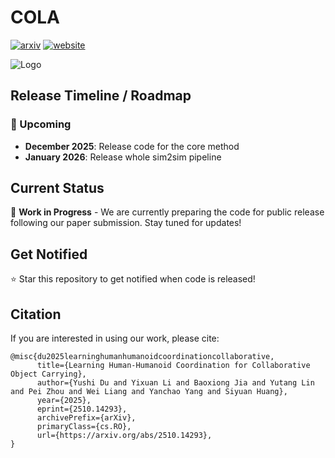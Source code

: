 # COLA

[![arxiv](https://img.shields.io/badge/arXiv%202506.08931-red?logo=arxiv)](http://arxiv.org/abs/2510.14293)
[![website](https://img.shields.io/badge/Project-0065D3?logo=rocket&logoColor=white)](https://yushi-du.github.io/COLA/)

![Logo](images/teaser.png)

## Release Timeline / Roadmap

### 📅 Upcoming
- **December 2025**: Release code for the core method
- **January 2026**: Release whole sim2sim pipeline

## Current Status
🚧 **Work in Progress** - We are currently preparing the code for public release following our paper submission. Stay tuned for updates!

## Get Notified
⭐ Star this repository to get notified when code is released!

## Citation
If you are interested in using our work, please cite:

```
@misc{du2025learninghumanhumanoidcoordinationcollaborative,
      title={Learning Human-Humanoid Coordination for Collaborative Object Carrying}, 
      author={Yushi Du and Yixuan Li and Baoxiong Jia and Yutang Lin and Pei Zhou and Wei Liang and Yanchao Yang and Siyuan Huang},
      year={2025},
      eprint={2510.14293},
      archivePrefix={arXiv},
      primaryClass={cs.RO},
      url={https://arxiv.org/abs/2510.14293}, 
}
```
